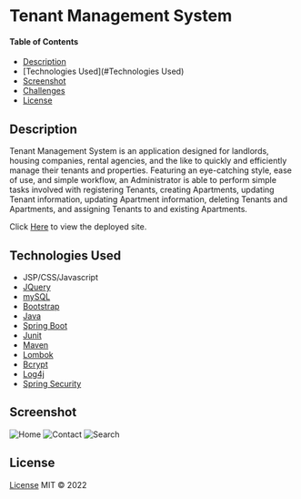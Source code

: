 # Tenant Management System
#### Table of Contents
* [Description](#Description)
* [Technologies Used](#Technologies Used)
* [Screenshot](#Screenshot)
* [Challenges](#Challenges)
* [License](#License)

## Description
Tenant Management System is an application designed for landlords, housing companies, rental agencies, and the like to quickly and efficiently manage their tenants and properties. 
Featuring an eye-catching style, ease of use, and simple workflow, an Administrator is able to perform simple tasks involved with registering Tenants,
creating Apartments, updating Tenant information, updating Apartment information, deleting Tenants and Apartments, and assigning Tenants to and existing Apartments.

Click [Here](https://harmsjared.github.io/TenantManagementSystem/) to view the deployed site.

## Technologies Used
* JSP/CSS/Javascript
* [JQuery](https://api.jquery.com/)
* [mySQL](https://dev.mysql.com/doc/)
* [Bootstrap](https://getbootstrap.com/)
* [Java](https://docs.oracle.com/en/java/)
* [Spring Boot](https://docs.spring.io/spring-boot/docs/current/reference/htmlsingle/)
* [Junit](https://junit.org/junit5/docs/current/user-guide/)
* [Maven](https://maven.apache.org/guides/index.html)
* [Lombok](https://projectlombok.org/features/all)
* [Bcrypt](https://docs.spring.io/spring-security/site/docs/current/api/org/springframework/security/crypto/bcrypt/BCrypt.html)
* [Log4j](https://www.slf4j.org/docs.html)
* [Spring Security](https://docs.spring.io/spring-security/reference/index.html)


## Screenshot
![Home](/Users/Harmsy/Downloads/TenantManagementSystem/src/main/webapp/WEB-INF/jsp/HomepageTMS.png)
![Contact](/Users/Harmsy/Downloads/TenantManagementSystem/src/main/webapp/WEB-INF/jsp/contactpageTMS.png)
![Search](/Users/Harmsy/Downloads/TenantManagementSystem/src/main/webapp/WEB-INF/jsp/searchTMS.png)

## License
[License](/Users/Harmsy/Downloads/TenantManagementSystem/LICENSE)
MIT &copy; 2022